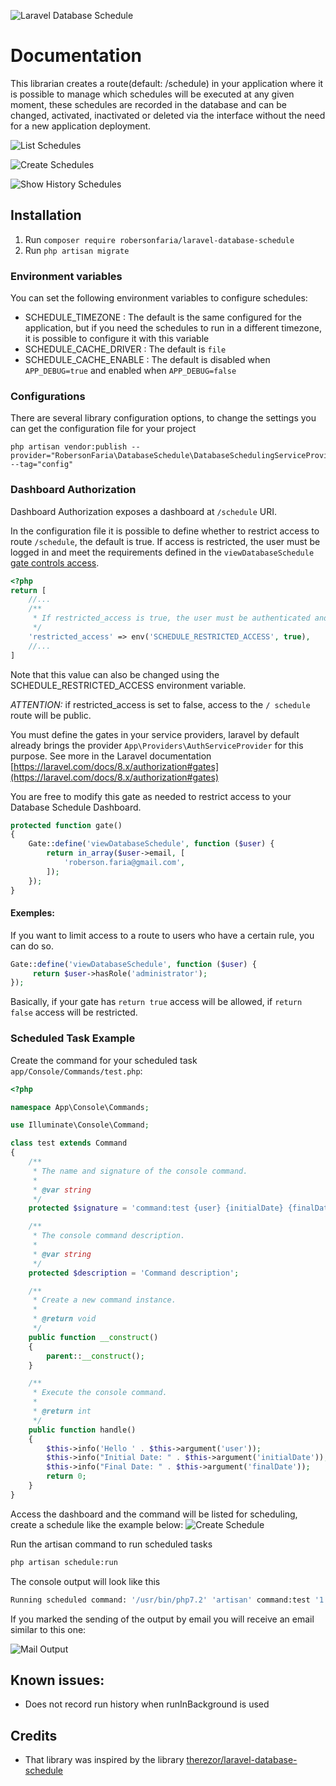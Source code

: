 ![Laravel Database Schedule](https://banners.beyondco.de/Laravel%20Database%20Schedule.png?theme=light&packageManager=composer+require&packageName=robersonfaria%2Flaravel-database-schedule&pattern=architect&style=style_1&description=Schedule+your+tasks+through+a+dashboard+and+without+having+to+deploy+the+application.&md=1&showWatermark=1&fontSize=100px&images=calendar&widths=auto&heights=350)

# Documentation

This librarian creates a route(default: /schedule) in your application where it is possible to manage which 
schedules will be executed at any given moment, these schedules are recorded in the database and can be changed, 
activated, inactivated or deleted via the interface without the need for a new application deployment.

![List Schedules](docs/list-schedule1.png)

![Create Schedules](docs/new-schedule2.png)

![Show History Schedules](docs/show-history1.png)

## Installation

1. Run ```composer require robersonfaria/laravel-database-schedule```
2. Run ```php artisan migrate```

### Environment variables

You can set the following environment variables to configure schedules:

* SCHEDULE_TIMEZONE : The default is the same configured for the application, but if you need the schedules to run in a different timezone, it is possible to configure it with this variable
* SCHEDULE_CACHE_DRIVER : The default is `file`
* SCHEDULE_CACHE_ENABLE : The default is disabled when `APP_DEBUG=true` and enabled when `APP_DEBUG=false`

### Configurations

There are several library configuration options, to change the settings you can get the configuration file for your project
```
php artisan vendor:publish --provider="RobersonFaria\DatabaseSchedule\DatabaseSchedulingServiceProvider" --tag="config"
```

### Dashboard Authorization

Dashboard Authorization exposes a dashboard at `/schedule` URI.

In the configuration file it is possible to define whether to restrict access to route `/schedule`, the default is true. If access is restricted, the user must be logged in and meet the requirements defined in the `viewDatabaseSchedule` [gate controls access](https://laravel.com/docs/8.x/authorization#gates). 

```php
<?php
return [
    //...
    /**
     * If restricted_access is true, the user must be authenticated and meet the definition of `viewDatabaseSchedule` gate
     */
    'restricted_access' => env('SCHEDULE_RESTRICTED_ACCESS', true),
    //...
]
```
Note that this value can also be changed using the SCHEDULE_RESTRICTED_ACCESS environment variable.

*ATTENTION:* if restricted_access is set to false, access to the `/ schedule` route will be public.

You must define the gates in your service providers, laravel by default already brings the provider `App\Providers\AuthServiceProvider` for this purpose. See more in the Laravel documentation [https://laravel.com/docs/8.x/authorization#gates](https://laravel.com/docs/8.x/authorization#gates)

You are free to modify this gate as needed to restrict access to your Database Schedule Dashboard.

```php
protected function gate()
{
    Gate::define('viewDatabaseSchedule', function ($user) {
        return in_array($user->email, [
            'roberson.faria@gmail.com',
        ]);
    });
}
```

#### Exemples:

If you want to limit access to a route to users who have a certain rule, you can do so.
```php
Gate::define('viewDatabaseSchedule', function ($user) {
     return $user->hasRole('administrator');
});
```

Basically, if your gate has `return true` access will be allowed, if `return false` access will be restricted.

### Scheduled Task Example

Create the command for your scheduled task `app/Console/Commands/test.php`:

```php
<?php

namespace App\Console\Commands;

use Illuminate\Console\Command;

class test extends Command
{
    /**
     * The name and signature of the console command.
     *
     * @var string
     */
    protected $signature = 'command:test {user} {initialDate} {finalDate}';

    /**
     * The console command description.
     *
     * @var string
     */
    protected $description = 'Command description';

    /**
     * Create a new command instance.
     *
     * @return void
     */
    public function __construct()
    {
        parent::__construct();
    }

    /**
     * Execute the console command.
     *
     * @return int
     */
    public function handle()
    {
        $this->info('Hello ' . $this->argument('user'));
        $this->info("Initial Date: " . $this->argument('initialDate'));
        $this->info("Final Date: " . $this->argument('finalDate'));
        return 0;
    }
}
```

Access the dashboard and the command will be listed for scheduling, create a schedule like the example below:
![Create Schedule](docs/new-schedule2.png)

Run the artisan command to run scheduled tasks
```bash
php artisan schedule:run
```

The console output will look like this
```bash
Running scheduled command: '/usr/bin/php7.2' 'artisan' command:test '1' '2021-02-10 00:00:00' '2021-04-10 00:00:00' > 'path/to/storage/logs/schedule-dcccb62f29f754dc83a86a3d0b59afb00a08fdb3.log' 2>&1
```

If you marked the sending of the output by email you will receive an email similar to this one:

![Mail Output](docs/mail-output.png)

## Known issues:

* Does not record run history when runInBackground is used

## Credits

* That library was inspired by the library [therezor/laravel-database-schedule](https://github.com/therezor/laravel-database-schedule)